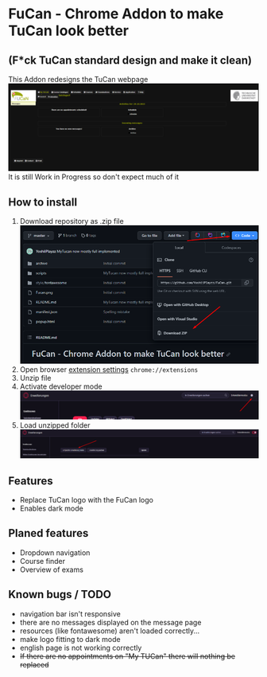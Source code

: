 # FuCan - Chrome Addon to make TuCan look better 
## (F*ck TuCan standard design and make it clean)
This Addon redesigns the TuCan webpage![Tucan webpage](github/view_29_10.png)
It is still Work in Progress so don't expect much of it

## How to install
1. Download repository as .zip file ![Download zip-File](github/image.png)
2. Open browser [extension settings](chrome://extensions) `chrome://extensions`
3. Unzip file 
4. Activate developer mode![Activate Developer Mode](github/developer_mode.png)
5. Load unzipped folder![Load](github/load.png)

## Features
- Replace TuCan logo with the FuCan logo
- Enables dark mode

## Planed features
- Dropdown navigation
- Course finder
- Overview of exams

## Known bugs / TODO
- navigation bar isn't responsive
- there are no messages displayed on the message page
- resources (like fontawesome) aren't loaded correctly...
- make logo fitting to dark mode
- english page is not working correctly
- ~~If there are no appointments on "My TUCan" there will nothing be replaced~~
